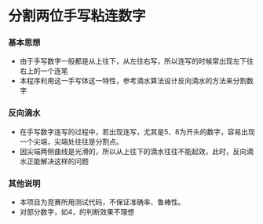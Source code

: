 # 分割两位手写粘连数字
### 基本思想
* 由于手写数字一般都是从上往下，从左往右写，所以连写的时候常出现左下往右上的一个连笔
* 本程序利用这一手写体这一特性，参考滴水算法设计反向滴水的方法来分割数字

### 反向滴水
* 在手写数字连写的过程中，若出现连写，尤其是5、8为开头的数字，容易出现一个尖端，尖端处往往是分割点。
* 因尖端两侧曲线是光滑的，所以从上往下的滴水往往不能起效，此时，反向滴水正能解决这样的问题

### 其他说明
* 本项目为竞赛所用测试代码，不保证准确率、鲁棒性。
* 对部分数字，如4，的判断效果不理想
